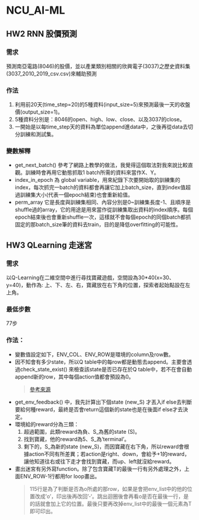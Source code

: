 # NCU_AI-ML
## HW2 RNN 股價預測
### 需求
預測南亞電路(8046)的股價，並以產業類別相關的欣興電子(3037)之歷史資料集(3037_2010_2019_csv.csv)來輔助預測

### 作法
1. 利用前20天(time_step=20)的5種資料(input_size=5)來預測最後一天的收盤價(output_size=1)。
2. 5種資料分別是：8046的open、high、low、close、以及3037的close。
3. 一開始是以每time_step天的資料為單位append進data中，之後再從data去切分訓練和測試集。

### 變數解釋
- get_next_batch()
參考了網路上教學的做法，我覺得這個取法對我來說比較直觀。訓練時會再用它動態抓取1 batch所需的資料來當作X、Y。
- index_in_epoch
為 global variable，用來紀錄下次要開始取的訓練集的index，每次抓完一batch的資料都會再讓它加上batch_size，直到index值超過訓練集大小(代表一個epoch結束)也會重新給值。
- perm_array
它是長度與訓練集相同、內容分別是0~訓練集長度-1、且順序是shuffle過的array，它的用途是用來當作從訓練集取出資料的index順序。每個epoch結束後也會重新shuffle一次，這樣就不會每個epoch的同個batch都抓固定的那batch_size筆的資料去train，目的是降低overfitting的可能性。

## HW3 QLearning 走迷宮
### 需求
以Q-Learning在二維空間中進行尋找寶藏遊戲，空間設為30*40(x=30、y=40)，動作為: 上、下、左、右，寶藏放在右下角的位置，探索者起始點設在左上角。
### 最低步數
77步
### 作法：
- 變數值設定如下，ENV_COL、ENV_ROW是環境的column及row數。
- 因不知會有多少state，所以Q table中的每row都是動態去append。主要會透過check_state_exist() 來檢查該state是否已存在於Q table中，若不在會自動append新的row，其中每個action值都會預設為0。
  > [參考來源](https://morvanzhou.github.io/tutorials/machine-learning/reinforcement-learning/2-2-tabular-q1/)
- get_env_feedback() 中，我先計算出下個state (new_S) 才丟入if else去判斷要給何種reward，最終是否會return這個新的state也是在後面if else才去決定。
- 環境給的reward分為三類：
  1. 超過範圍，此類reward為負、S_為舊的state (S)。
  2. 找到寶藏，他的reward為5、S_為’terminal’。
  3. 剩下的，S_為新的state (new_S)，而因寶藏在右下角，所以reward會根據action不同有所差異；若action是right、down，會給予+1的reward，讓他知道往右或往下走才會找到寶藏，而up、left就沒給reward。
- 畫出迷宮有另外寫function。除了包含寶藏T的最後一行有另外處理之外，上面ENV_ROW-1行都用for loop畫出。
   > 115行是為了判斷是否為o所處的那row，如果是會把env_list中的他的位置改成’o’，印出後再改回’-‘。跳出迴圈後會再看o是否在最後一行，是的話就會加上它的位置。最後只要再改掉env_list中的最後一個元素為T即可印出。
